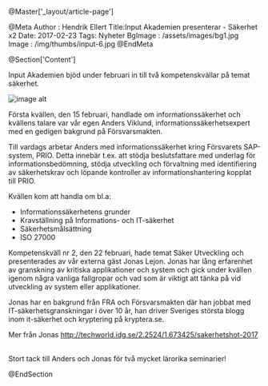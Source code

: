 @Master['_layout/article-page']

@Meta
Author : Hendrik Ellert
Title:Input Akademien presenterar - Säkerhet x2
Date: 2017-02-23
Tags: Nyheter
BgImage : /assets/images/bg1.jpg
Image : /img/thumbs/input-6.jpg
@EndMeta

@Section['Content']

Input Akademien bjöd under februari in till två kompetenskvällar på temat säkerhet.

![image alt](/img/nyheter/InputAkademienSakerhet.jpg)

Första kvällen, den 15 februari, handlade om informationssäkerhet och kvällens talare var vår egen Anders Viklund, informationssäkerhetsexpert med en gedigen bakgrund på Försvarsmakten. 

Till vardags arbetar Anders med informationssäkerhet kring Försvarets SAP-system, PRIO. Detta innebär t.ex. att stödja beslutsfattare med underlag för informationsbedömning, stödja utveckling och förvaltning med identifiering av säkerhetskrav och löpande kontroller av informationshantering kopplat till PRIO.

Kvällen kom att handla om bl.a:

* Informationssäkerhetens grunder 
* Kravställning på Informations- och IT-säkerhet
* Säkerhetsmålsättning
* ISO 27000

Kompetenskväll nr 2, den 22 februari, hade temat Säker Utveckling och presenterades av vår externa gäst Jonas Lejon. Jonas har lång erfarenhet av granskning av kritiska applikationer och system och gick under kvällen igenom några vanliga fallgropar och vad som är viktigt att tänka på vid utveckling av system eller applikationer. 

Jonas har en bakgrund från FRA och Försvarsmakten där han jobbat med IT-säkerhetsgranskningar i över 10 år, han driver Sveriges största blogg inom it-säkerhet och kryptering på kryptera.se. 

Mer från Jonas http://techworld.idg.se/2.2524/1.673425/sakerhetshot-2017
 

Stort tack till Anders och Jonas för två mycket lärorika seminarier!

@EndSection
